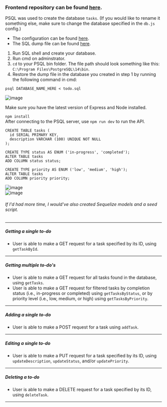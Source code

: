 ### Frontend repository can be found [here](https://github.com/lucylee-412/todo-app-react).

PSQL was used to create the database `tasks`. (If you would like to rename it something else, make sure to change the database specified in the `db.js` config.)
- The configuration can be found [here](db.js).  
- The SQL dump file can be found [here](todo.sql).
1) Run SQL shell and create your database.
2) Run cmd on adminstrator.
3) `cd` to your PSQL bin folder. The file path should look something like this: `C:\Program Files\PostgreSQL\14\bin`.
4) Restore the dump file in the database you created in step 1 by running the following command in cmd:
```
psql DATABASE_NAME_HERE < todo.sql
```
![image](https://user-images.githubusercontent.com/5422566/219656582-c6a9cf2f-55e8-486f-a50b-1caa47deda1c.png)

Make sure you have the latest version of Express and Node installed.  

`npm install`  
After connecting to the PSQL server, use `npm run dev` to run the API.

```
CREATE TABLE tasks (
  id SERIAL PRIMARY KEY,
  description VARCHAR (100) UNIQUE NOT NULL
);

CREATE TYPE status AS ENUM ('in-progress', 'completed');
ALTER TABLE tasks
ADD COLUMN status status;

CREATE TYPE priority AS ENUM ('low', 'medium', 'high');
ALTER TABLE tasks
ADD COLUMN priority priority;

```

![image](https://user-images.githubusercontent.com/5422566/219547125-d22af965-43d0-43ca-b10d-9d4165d62973.png)  
![image](https://user-images.githubusercontent.com/5422566/219547162-46493ffc-b0b4-49c3-aae8-015cd576722f.png)

###### If I'd had more time, I would've also created Sequelize models and a seed script.

_________________________________________________________________________________________

##### Getting a single to-do
- User is able to make a GET request for a task specified by its ID, using `getTaskById`.

_________________________________________________________________________________________

##### Getting multiple to-do's
- User is able to make a GET request for all tasks found in the database, using `getTasks`.
- User is able to make a GET request for filtered tasks by completion status (i.e., in-progress or completed) using `getTasksByStatus`, or by priority level (i.e., low, medium, or high) using `getTasksByPriority`.

_________________________________________________________________________________________

##### Adding a single to-do
- User is able to make a POST request for a task using `addTask`.

_________________________________________________________________________________________

##### Editing a single to-do
- User is able to make a PUT request for a task specified by its ID, using `updateDescription`, `updateStatus`, and/or `updatePriority`.

_________________________________________________________________________________________

##### Deleting a to-do
- User is able to make a DELETE request for a task specified by its ID, using `deleteTask`.

_________________________________________________________________________________________
